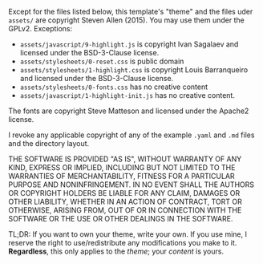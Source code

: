 Except for the files listed below, this template's "theme" and the files uder
`assets/` are copyright Steven Allen (2015).  You may use them under the GPLv2.
Exceptions:

* `assets/javascript/9-highlight.js` is copyright Ivan Sagalaev and licensed under
  the BSD-3-Clause license.
* `assets/stylesheets/0-reset.css` is public domain
* `assets/stylesheets/1-highlight.css` is copyright Louis Barranqueiro and
  licensed under the BSD-3-Clause license.
* `assets/stylesheets/0-fonts.css` has no creative content
* `assets/javascript/1-highlight-init.js` has no creative content.

The fonts are copyright Steve Matteson and licensed under the Apache2 license.

I revoke any applicable copyright of any of the example `.yaml` and `.md` files
and the directory layout.

THE SOFTWARE IS PROVIDED "AS IS", WITHOUT WARRANTY OF ANY KIND, EXPRESS OR
IMPLIED, INCLUDING BUT NOT LIMITED TO THE WARRANTIES OF MERCHANTABILITY,
FITNESS FOR A PARTICULAR PURPOSE AND NONINFRINGEMENT. IN NO EVENT SHALL THE
AUTHORS OR COPYRIGHT HOLDERS BE LIABLE FOR ANY CLAIM, DAMAGES OR OTHER
LIABILITY, WHETHER IN AN ACTION OF CONTRACT, TORT OR OTHERWISE, ARISING FROM,
OUT OF OR IN CONNECTION WITH THE SOFTWARE OR THE USE OR OTHER DEALINGS IN THE
SOFTWARE.

TL;DR: If you want to own your theme, write your own. If you use mine, I
reserve the right to use/redistribute any modifications you make to it.
**Regardless**, this only applies to the *theme*; your *content* is yours.
